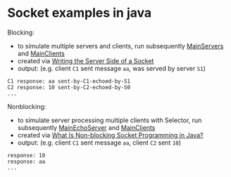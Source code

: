# Socket examples in java
Blocking:
- to simulate multiple servers and clients, run subsequently [MainServers](src/blocking/MainServers.java) and [MainClients](src/blocking/MainClients.java)
- created via [Writing the Server Side of a Socket](https://docs.oracle.com/javase/tutorial/networking/sockets/clientServer.html)
- output: (e.g. client `C1` sent message `aa`, was served by server `S1`)
```
C1 response: aa sent-by-C1-echoed-by-S1
C2 response: 10 sent-by-C2-echoed-by-S0
...
```

Nonblocking:
- to simulate server processing multiple clients with Selector, run subsequently [MainEchoServer](src/nonblocking/MainEchoServer.java) and [MainClients](src/nonblocking/MainClients.java)
- created via [What Is Non-blocking Socket Programming in Java?](https://www.developer.com/java/data/what-is-non-blocking-socket-programming-in-java/)
- output: (e.g. client `C1` sent message `aa`, client `C2` sent `10`)
```
response: 10
response: aa
...
```
